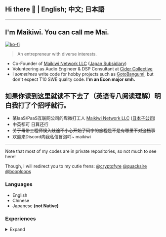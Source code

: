 ## Hi there 👋 | English; 中文; 日本語

--- 

## I'm Maikiwi. You can call me Mai. 
[![ko-fi](https://ko-fi.com/img/githubbutton_sm.svg)](https://ko-fi.com/C0C0Q0RUP)

> An entrepreneur with diverse interests.
- Co-Founder of [Maikiwi Network LLC](https://mai.kiwi) ([Japan Subsidiary](https://mai.ne.jp))   
- Volunteering as Audio Engineer & DSP Consultant at [Cider Collective](https://github.com/ciderapp)
- I *sometimes* write code for hobby projects such as [GotoBangumi](https://github.com/maikirakiwi/Goto_Bangumi), but don't expect T10 SWE quality code. **I'm an Econ major smh.** 

## 如果你读到这里就读不下去了（英语专八阅读理解）明白我打了个招呼就行。
- 某IaaS/PaaS互联网公司的卑微打工人 [Maikiwi Network LLC](https://mai.kiwi) ([日本子公司](https://mai.ne.jp))   
- 中英都可 日算还行
- ~~关于母带工程师误入歧途不小心开始了码字的旅程是不是有哪里不对这档事~~
- 欢迎来Discord向我私信冒泡吖~ maikiwi
--- 

Note that most of my codes are in private repositories, so not much to see here!

Though, I will redirect you to my cutie frens:
[@cryptofyre](https://github.com/cryptofyre)
[@quacksire](https://github.com/quacksire)
[@booploops](https://github.com/booploops)

### Languages
- English 
- Chinese 
- Japanese **(not Native)**

### Experiences
<details>
<summary>Expand</summary>

- Mastering Engineer & DSP Design Consultant (~6y)
- Software-driven psychoacoustic enhancement (from above) 
- Wizardry in Traffic Routing within the greater China region.
- Hybrid/Multi-Cloud IaaS (2018 - Present)
</details>
